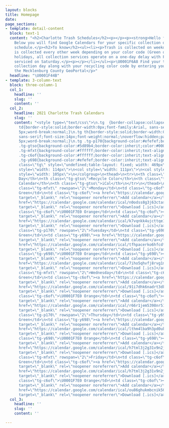 ```yaml
---
layout: blocks
title: Homepage
date: 
page_sections:
- template: detail-content
  block: text-1
  content: "<h2>Charlotte Trash Schedules</h2><p></p><p><strong>Hello fellow Charlotteans.</strong>
    Below you will find Google Calendars for your specific collection day and recycling
    schedule.</p><h2>To know</h2><ul><li><p>Trash is collected on weekdays M-F.</p></li><li><p>Recycling
    is collected every other week depending on your color code (Green or Orange).</p></li><li><p>Observed
    holidays, all collection services operate on a one-day delay with Friday customers
    serviced on Saturday.</p><p></p></li></ul><p>\U0001F6A8 Find your trash and recycling
    collection day along with your recycling color code by entering your address at
    the Mecklenburg County GeoPortal</p>"
  headline: "\U0001F44B"
- template: 3-column-text
  block: three-column-1
  col_1:
    headline: ''
    slug: ''
    content: ''
  col_2:
    headline: 2021 Charlotte Trash Calendars
    slug: ''
    content: "<style type=\"text/css\">\n.tg  {border-collapse:collapse;border-spacing:0;}\n.tg
      td{border-style:solid;border-width:0px;font-family:Arial, sans-serif;font-size:14px;overflow:hidden;\npadding:10px
      5px;word-break:normal;}\n.tg th{border-style:solid;border-width:0px;font-family:Arial,
      sans-serif;font-size:14px;font-weight:normal;\noverflow:hidden;padding:10px
      5px;word-break:normal;}\n.tg .tg-p170{background-color:#efefef;border-color:inherit;text-align:left;vertical-align:middle}\n.tg
      .tg-gtso{background-color:#5d89b4;border-color:inherit;color:#000000;font-weight:bold;text-align:left;vertical-align:top}\n.tg
      .tg-mfxt{background-color:#ffffff;border-color:inherit;text-align:left;vertical-align:middle}\n.tg
      .tg-c6of{background-color:#ffffff;border-color:inherit;text-align:left;vertical-align:top}\n.tg
      .tg-y698{background-color:#efefef;border-color:inherit;text-align:left;vertical-align:top}\n</style>\n<table
      class=\"tg\" style=\"undefined;table-layout: fixed; width: 469px\">\n<colgroup>\n<col
      style=\"width: 114px\">\n<col style=\"width: 111px\">\n<col style=\"width: 139px\">\n<col
      style=\"width: 105px\">\n</colgroup>\n<thead>\n<tr>\n<th class=\"tg-gtso\">Collection
      Day</th>\n<th class=\"tg-gtso\">Recycle Color</th>\n<th class=\"tg-gtso\">Google
      Calendar</th>\n<th class=\"tg-gtso\">iCal</th>\n</tr>\n</thead>\n<tbody>\n<tr>\n<td
      class=\"tg-mfxt\" rowspan=\"2\">Monday</td>\n<td class=\"tg-c6of\">\U0001F7E2
      Green</td>\n<td class=\"tg-c6of\"><a href=\"https://calendar.google.com/calendar/u/0?cid=bjBvZHNzOGczajYzY3RhczhvbnE3MGcxY3NAZ3JvdXAuY2FsZW5kYXIuZ29vZ2xlLmNvbQ\"
      target=\"_blank\" rel=\"noopener noreferrer\">Add calendar</a></td>\n<td class=\"tg-c6of\"><a
      href=\"https://calendar.google.com/calendar/ical/n0odss8g3j63ctas8onq70g1cs%40group.calendar.google.com/public/basic.ics\"
      target=\"_blank\" rel=\"noopener noreferrer\">Download [.ics]</a></td>\n</tr>\n<tr>\n<td
      class=\"tg-c6of\">\U0001F7E0 Orange</td>\n<td class=\"tg-c6of\"><a href=\"https://calendar.google.com/calendar/u/0?cid=azd2cW5razR1amN0dHFlMTQxc3VuYXRmMGdAZ3JvdXAuY2FsZW5kYXIuZ29vZ2xlLmNvbQ\"
      target=\"_blank\" rel=\"noopener noreferrer\">Add calendar</a></td>\n<td class=\"tg-c6of\"><a
      href=\"https://calendar.google.com/calendar/ical/k7vqnkk4ujcttqe141sunatf0g%40group.calendar.google.com/public/basic.ics\"
      target=\"_blank\" rel=\"noopener noreferrer\">Download [.ics]</a></td>\n</tr>\n<tr>\n<td
      class=\"tg-p170\" rowspan=\"2\">Tuesday</td>\n<td class=\"tg-y698\">\U0001F7E2
      Green</td>\n<td class=\"tg-y698\"><a href=\"https://calendar.google.com/calendar/u/0?cid=dGZocGFjZXJrbzZoZmNkdHQwdDk1NzdvaTRAZ3JvdXAuY2FsZW5kYXIuZ29vZ2xlLmNvbQ\"
      target=\"_blank\" rel=\"noopener noreferrer\">Add calendar</a></td>\n<td class=\"tg-y698\"><a
      href=\"https://calendar.google.com/calendar/ical/tfhpacerko6hfcdtt0t9577oi4%40group.calendar.google.com/public/basic.ics\"
      target=\"_blank\" rel=\"noopener noreferrer\">Download [.ics]</a></td>\n</tr>\n<tr>\n<td
      class=\"tg-y698\">\U0001F7E0 Orange</td>\n<td class=\"tg-y698\"><a href=\"https://calendar.google.com/calendar/u/0?cid=N2lobzVxaHZmajhydmcxbXZhNHUzbmlwMmNAZ3JvdXAuY2FsZW5kYXIuZ29vZ2xlLmNvbQ\"
      target=\"_blank\" rel=\"noopener noreferrer\">Add calendar</a></td>\n<td class=\"tg-y698\"><a
      href=\"https://calendar.google.com/calendar/ical/7iho5qhvfj8rvg1mva4u3nip2c%40group.calendar.google.com/public/basic.ics\"
      target=\"_blank\" rel=\"noopener noreferrer\">Download [.ics]</a></td>\n</tr>\n<tr>\n<td
      class=\"tg-mfxt\" rowspan=\"2\">Wednesday</td>\n<td class=\"tg-c6of\">\U0001F7E2
      Green</td>\n<td class=\"tg-c6of\"><a href=\"https://calendar.google.com/calendar/u/0?cid=OTFpN2RoazZuYWRydDNka2FwdHZtb2p0aG9AZ3JvdXAuY2FsZW5kYXIuZ29vZ2xlLmNvbQ\"
      target=\"_blank\" rel=\"noopener noreferrer\">Add calendar</a></td>\n<td class=\"tg-c6of\"><a
      href=\"https://calendar.google.com/calendar/ical/91i7dhk6nadrt3dkaptvmojtho%40group.calendar.google.com/public/basic.ics\"
      target=\"_blank\" rel=\"noopener noreferrer\">Download [.ics]</a></td>\n</tr>\n<tr>\n<td
      class=\"tg-c6of\">\U0001F7E0 Orange</td>\n<td class=\"tg-c6of\"><a href=\"https://calendar.google.com/calendar/u/0?cid=cjY2cjFqZW01Mzk4bnI1MWQ0ZDFxZXU2NmdAZ3JvdXAuY2FsZW5kYXIuZ29vZ2xlLmNvbQ\"
      target=\"_blank\" rel=\"noopener noreferrer\">Add calendar</a></td>\n<td class=\"tg-c6of\"><a
      href=\"https://calendar.google.com/calendar/ical/r66r1jem5398nr51d4d1qeu66g%40group.calendar.google.com/public/basic.ics\"
      target=\"_blank\" rel=\"noopener noreferrer\">Download [.ics]</a></td>\n</tr>\n<tr>\n<td
      class=\"tg-p170\" rowspan=\"2\">Thursday</td>\n<td class=\"tg-y698\">\U0001F7E2
      Green</td>\n<td class=\"tg-y698\"><a href=\"https://calendar.google.com/calendar/u/0?cid=bHRobTRsYmE5aDNwZDB1a3F0N2xtcG5vNDRAZ3JvdXAuY2FsZW5kYXIuZ29vZ2xlLmNvbQ\"
      target=\"_blank\" rel=\"noopener noreferrer\">Add calendar</a></td>\n<td class=\"tg-y698\"><a
      href=\"https://calendar.google.com/calendar/ical/lthm4lba9h3pd0ukqt7lmpno44%40group.calendar.google.com/public/basic.ics\"
      target=\"_blank\" rel=\"noopener noreferrer\">Download [.ics]</a></td>\n</tr>\n<tr>\n<td
      class=\"tg-y698\">\U0001F7E0 Orange</td>\n<td class=\"tg-y698\"><a href=\"https://calendar.google.com/calendar/u/0?cid=aDd0bWwzajJnMzF2OW4yamsyMGpiazYzY3NAZ3JvdXAuY2FsZW5kYXIuZ29vZ2xlLmNvbQ\"
      target=\"_blank\" rel=\"noopener noreferrer\">Add calendar</a></td>\n<td class=\"tg-y698\"><a
      href=\"https://calendar.google.com/calendar/ical/h7tml3j2g31v9n2jk20jbk63cs%40group.calendar.google.com/public/basic.ics\"
      target=\"_blank\" rel=\"noopener noreferrer\">Download [.ics]</a></td>\n</tr>\n<tr>\n<td
      class=\"tg-mfxt\" rowspan=\"2\">Friday</td>\n<td class=\"tg-c6of\">\U0001F7E2
      Green</td>\n<td class=\"tg-c6of\"><a href=\"https://calendar.google.com/calendar/u/0?cid=NHVhZmY4cHRqZzZ2cGtlZ2lhaDZicG10czRAZ3JvdXAuY2FsZW5kYXIuZ29vZ2xlLmNvbQ\"
      target=\"_blank\" rel=\"noopener noreferrer\">Add calendar</a></td>\n<td class=\"tg-c6of\"><a
      href=\"https://calendar.google.com/calendar/ical/h7tml3j2g31v9n2jk20jbk63cs%40group.calendar.google.com/public/basic.ics\"
      target=\"_blank\" rel=\"noopener noreferrer\">Download [.ics]</a></td>\n</tr>\n<tr>\n<td
      class=\"tg-c6of\">\U0001F7E0 Orange</td>\n<td class=\"tg-c6of\"><a href=\"https://calendar.google.com/calendar/u/0?cid=b3U4NmdodWttYmNuaWs1MDM3M2NjaWhyZGtAZ3JvdXAuY2FsZW5kYXIuZ29vZ2xlLmNvbQ\"
      target=\"_blank\" rel=\"noopener noreferrer\">Add calendar</a></td>\n<td class=\"tg-c6of\"><a
      href=\"https://calendar.google.com/calendar/ical/ou86ghukmbcnik50373ccihrdk%40group.calendar.google.com/public/basic.ics\"
      target=\"_blank\" rel=\"noopener noreferrer\">Download [.ics]</a></td>\n</tr>\n</tbody>\n</table>"
  col_3:
    headline: ''
    slug: ''
    content: ''

---
```

